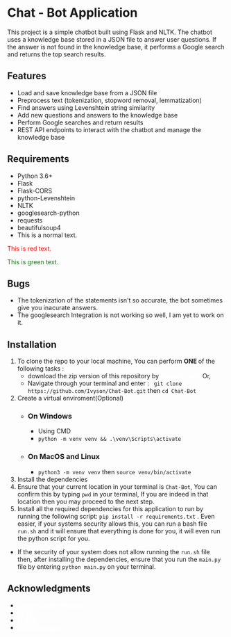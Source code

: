 # Chat - Bot Application
This project is a simple chatbot built using Flask and NLTK. The chatbot uses a knowledge base stored in a JSON file to answer user questions. If the answer is not found in the knowledge base, it performs a Google search and returns the top search results.

## Features
 - Load and save knowledge base from a JSON file
 - Preprocess text (tokenization, stopword removal, lemmatization)
 - Find answers using Levenshtein string similarity
 - Add new questions and answers to the knowledge base
 - Perform Google searches and return results
 - REST API endpoints to interact with the chatbot and manage the knowledge base
## Requirements
- Python 3.6+
- Flask
- Flask-CORS
- python-Levenshtein
- NLTK
- googlesearch-python
- requests
- beautifulsoup4
- This is a normal text.

<span style="color:red">This is red text.</span>

<span style="color:green">This is green text.</span>

## Bugs

- The tokenization of the statements isn't so accurate, the bot sometimes give you inacurate answers.
- The googlesearch Integration is not working so well, I am yet to work on it.


## Installation
1. To clone the repo to your local machine, You can perform <b> ONE </b> of the following tasks :
     - download the zip version of this repository by <a href="https://github.com/Ivyson/Chat-Bot/archive/refs/heads/main.zip" style="color:white">Clicking Here!</a> Or,
     - Navigate through your terminal and enter : ``` git clone https://github.com/Ivyson/Chat-Bot.git``` then ``` cd Chat-Bot ```
2. Create a virtual enviroment(Optional)
    - ### On Windows
      - Using CMD
      - ``` python -m venv venv && .\venv\Scripts\activate ```
    - ### On MacOS and Linux
      - ``` python3 -m venv venv ``` then ``` source venv/bin/activate ```
3. Install the dependencies
1. Ensure that your current location in your terminal is ``` Chat-Bot ```, You can confirm this by typing ``` pwd ``` in your terminal, If you are indeed in that location then you may proceed to the next step.
2. Install all the required dependencies for this application to run by running the following script: ``` pip install -r requirements.txt ``` . Even easier, if your systems security allows this, you can run a bash file ``` run.sh ``` and it will ensure that everything is done for you, it will even run the python script for you.
 - If the security of your system does not allow running the ``` run.sh ``` file then, after installing the dependencies, ensure that you run the ``` main.py ``` file by entering ``` python main.py ``` on your terminal.
## Acknowledgments
- <a href="https://pypi.org/project/googlesearch-python/" style="color:white">Google Search Python</a>
- <a href="https://www.nltk.org/" style="color:white">NLTK</a>
- <a href="https://pypi.org/project/Flask/" style="color:white">FLASK</a>
- <a href="https://pypi.org/project/beautifulsoup4/" style="color:white">beautifulsoup4</a>
